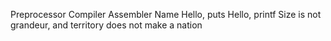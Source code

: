  Preprocessor
Compiler
Assembler
Name
Hello, puts
Hello, printf
Size is not grandeur, and territory does not make a nation

